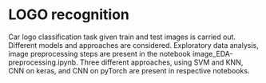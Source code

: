 # LOGO recognition
Car logo classification task given train and test images is carried out. Different models and approaches are considered. Exploratory data analysis, image preprocessing steps are present in the notebook image_EDA-preprocessing.ipynb. Three different approaches, using SVM and KNN, CNN on keras, and CNN on pyTorch are present in respective notebooks.
